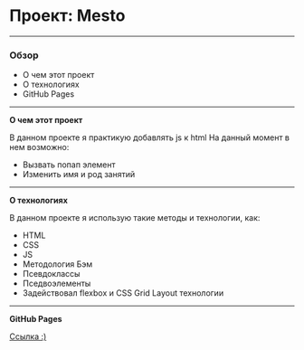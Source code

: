 # Проект: Mesto

---

### Обзор
* О чем этот проект
* О технологиях
* GitHub Pages

---

**О чем этот проект**

В данном проекте я практикую добавлять js к html
На данный момент в нем возможно:
* Вызвать попап элемент
* Изменить имя и род занятий

---

**О технологиях**

В данном проекте я использую такие методы и технологии, как:
* HTML
* CSS
* JS
* Методология Бэм
* Псевдоклассы
* Пседвоэлементы
* Задействовал flexbox и CSS Grid Layout технологии

---

**GitHub Pages**

[Ссылка :)](https://sergeishabanov1989.github.io/mesto/)